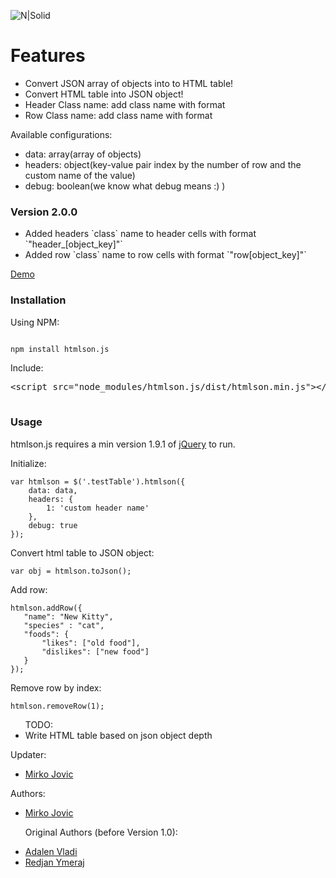 <p><img src="http://i.imgur.com/s6beA4q.png" alt="N|Solid"></p>
<h1>Features</h1>
<ul>
<li>Convert JSON array of objects into to HTML table!</li>
<li>Convert HTML table into JSON object!</li>
<li>Header Class name: add class name with format <th class = "header_[name]"></li>
<li>Row Class name: add class name with format <th class = "row_[number]"></li>    
</ul>
<p>Available configurations:</p>
<ul>
    <li>data: array(array of objects)</li>
    <li>headers: object(key-value pair index by the number of row and the custom name of the value)</li>
    <li>debug: boolean(we know what debug means :) )</li>
</ul>
<h3>Version 2.0.0</h3>
<ul>
<li>Added headers `class` name to header cells with format `"header_[object_key]"` </li>
<li>Added row `class` name to row cells with format `"row[object_key]"` </li>
</ul>
<a href="https://codepen.io/adalenv/pen/mXZjaR/">Demo</a>
<h3><a id="Usage_14"></a>Installation</h3>
<p>Using NPM:</p>
<pre><code class="language-js">
npm install htmlson.js
</code></pre>
<p>Include:</p>
<pre>&lt;<span class="pl-ent">script</span> <span class="pl-e">src</span>=<span class="pl-s"><span class="pl-pds">"</span>node_modules/htmlson.js/dist/htmlson.min.js<span class="pl-pds">"</span></span>&gt;&lt;/<span class="pl-ent">script</span>&gt;
 </pre>
<h3><a id="Usage_14"></a>Usage</h3>
<p>htmlson.js requires a min version 1.9.1 of <a href="https://jquery.com/download/">jQuery</a> to run.</p>
<p>Initialize:</p>
<pre><code class="language-js">var htmlson = $(<span class="hljs-string">'.testTable'</span>).htmlson({
    data: data,
    headers: {
        1: 'custom header name'
    },
    debug: true
}); 
</code></pre>
<p>Convert html table to JSON object:</p>
<pre><code class="language-js">var obj = htmlson.toJson();
</code></pre>
<p>Add row:</p>
<pre><code class="language-js">htmlson.addRow({
   "name": "New Kitty",
   "species" : "cat",
   "foods": {
       "likes": ["old food"],
       "dislikes": ["new food"]
   }
});
</code></pre>

<p>Remove row by index:</p>
<pre><code class="language-js">htmlson.removeRow(1);
</code></pre>
<ul>
TODO:
<li>Write HTML table based on json object depth</li>
</ul>
<p>Updater:</p>

<ul>
    <li><a href="https://github.com/mirkojovic">Mirko Jovic</a></li>   
</ul>

<p>Authors:</p>
<ul>
    <li><a href="https://github.com/mirkojovic">Mirko Jovic</a></li>
	<p>Original Authors (before Version 1.0):</p>
	<li><a href="https://github.com/adalenv">Adalen Vladi </a></li>
    <li><a href="https://github.com/redjanym">Redjan Ymeraj </a></li>
</ul>
